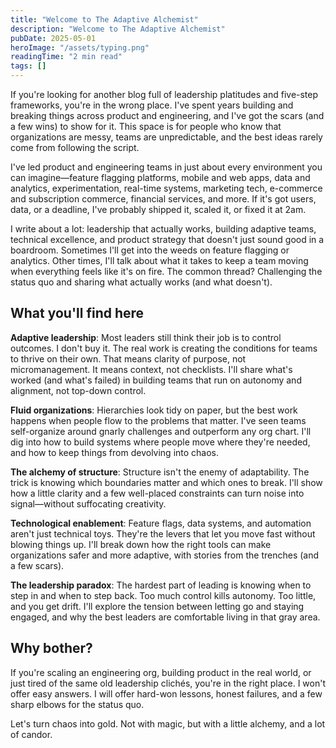 ```yaml
---
title: "Welcome to The Adaptive Alchemist"
description: "Welcome to The Adaptive Alchemist"
pubDate: 2025-05-01
heroImage: "/assets/typing.png"
readingTime: "2 min read"
tags: []
---
```

If you're looking for another blog full of leadership platitudes and five-step frameworks, you're in the wrong place. I've spent years building and breaking things across product and engineering, and I've got the scars (and a few wins) to show for it. This space is for people who know that organizations are messy, teams are unpredictable, and the best ideas rarely come from following the script.

I've led product and engineering teams in just about every environment you can imagine—feature flagging platforms, mobile and web apps, data and analytics, experimentation, real-time systems, marketing tech, e-commerce and subscription commerce, financial services, and more. If it's got users, data, or a deadline, I've probably shipped it, scaled it, or fixed it at 2am.

I write about a lot: leadership that actually works, building adaptive teams, technical excellence, and product strategy that doesn't just sound good in a boardroom. Sometimes I'll get into the weeds on feature flagging or analytics. Other times, I'll talk about what it takes to keep a team moving when everything feels like it's on fire. The common thread? Challenging the status quo and sharing what actually works (and what doesn't).

## What you'll find here

**Adaptive leadership**: Most leaders still think their job is to control outcomes. I don't buy it. The real work is creating the conditions for teams to thrive on their own. That means clarity of purpose, not micromanagement. It means context, not checklists. I'll share what's worked (and what's failed) in building teams that run on autonomy and alignment, not top-down control.

**Fluid organizations**: Hierarchies look tidy on paper, but the best work happens when people flow to the problems that matter. I've seen teams self-organize around gnarly challenges and outperform any org chart. I'll dig into how to build systems where people move where they're needed, and how to keep things from devolving into chaos.

**The alchemy of structure**: Structure isn't the enemy of adaptability. The trick is knowing which boundaries matter and which ones to break. I'll show how a little clarity and a few well-placed constraints can turn noise into signal—without suffocating creativity.

**Technological enablement**: Feature flags, data systems, and automation aren't just technical toys. They're the levers that let you move fast without blowing things up. I'll break down how the right tools can make organizations safer and more adaptive, with stories from the trenches (and a few scars).

**The leadership paradox**: The hardest part of leading is knowing when to step in and when to step back. Too much control kills autonomy. Too little, and you get drift. I'll explore the tension between letting go and staying engaged, and why the best leaders are comfortable living in that gray area.

## Why bother?

If you're scaling an engineering org, building product in the real world, or just tired of the same old leadership clichés, you're in the right place. I won't offer easy answers. I will offer hard-won lessons, honest failures, and a few sharp elbows for the status quo.

Let's turn chaos into gold. Not with magic, but with a little alchemy, and a lot of candor.